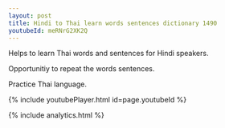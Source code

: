 ```yaml
---
layout: post
title: Hindi to Thai learn words sentences dictionary 1490 
youtubeId: meRNrG2XK2Q
---
```

 
 
Helps to learn Thai words and sentences for Hindi speakers.

Opportunitiy to repeat the words sentences. 

Practice Thai language. 
 
{% include youtubePlayer.html id=page.youtubeId %}
 
 
{% include analytics.html %}